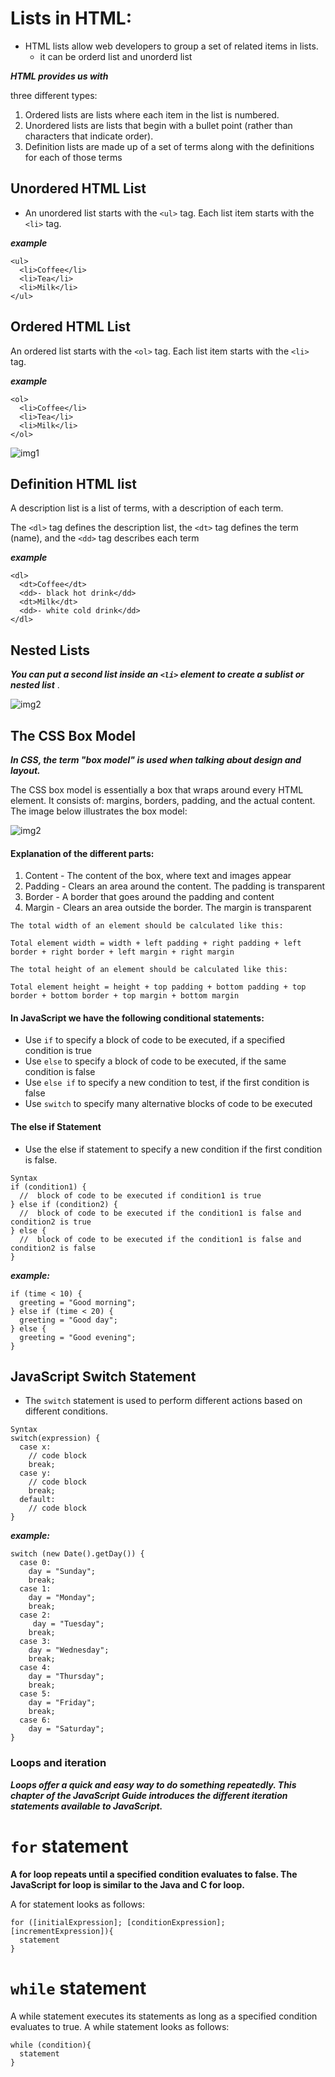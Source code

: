 # Lists in HTML:
  -  HTML lists allow web developers to group a set of related items in lists.
      - it can be orderd list and unorderd list

***HTML provides us with*** 

three different types:  
1. Ordered lists are lists where each item in the list is numbered.  
2.  Unordered lists are lists that begin with a bullet point (rather than characters that indicate order).  
3. Definition lists are made up of a set of terms along with the definitions for each of those terms


## Unordered HTML List
  - An unordered list starts with the ```<ul>``` tag. Each list item starts with the ```<li>``` tag.

***example***
```
<ul>
  <li>Coffee</li>
  <li>Tea</li>
  <li>Milk</li>
</ul>
```

## Ordered HTML List
An ordered list starts with the ```<ol>``` tag. Each list item starts with the ```<li>``` tag.

***example***
```
<ol>
  <li>Coffee</li>
  <li>Tea</li>
  <li>Milk</li>
</ol>
```

![img1](https://1.bp.blogspot.com/-jkZpsCmoUfU/WAq_KAf-Z-I/AAAAAAAAAKo/w0ORkPtoQNgHsQoXZKOcxpiVAqGD0YXMACLcB/s1600/Screen%2BShot%2B035.JPG)

## Definition HTML list

A description list is a list of terms, with a description of each term.

The ```<dl>``` tag defines the description list, the ```<dt>``` tag defines the term (name), and the ```<dd>``` tag describes each term

***example***
```
<dl>
  <dt>Coffee</dt>
  <dd>- black hot drink</dd>
  <dt>Milk</dt>
  <dd>- white cold drink</dd>
</dl>
```

## Nested Lists
***You can put a second list inside an ```<li>``` element to create a sublist or nested list*** .


![img2](https://i.stack.imgur.com/bjuI6.png)


## The CSS Box Model
***In CSS, the term "box model" is used when talking about design and layout.***

The CSS box model is essentially a box that wraps around every HTML element. It consists of: margins, borders, padding, and the actual content. The image below illustrates the box model:

![img2](https://th.bing.com/th/id/R.12876a3bab347d0d07b4384ca35ecb83?rik=iRG1Bd7H7oxX1w&pid=ImgRaw)

#### Explanation of the different parts:

1. Content - The content of the box, where text and images appear
2. Padding - Clears an area around the content. The padding is transparent
3. Border - A border that goes around the padding and content
4. Margin - Clears an area outside the border. The margin is transparent

```
The total width of an element should be calculated like this:

Total element width = width + left padding + right padding + left border + right border + left margin + right margin

The total height of an element should be calculated like this:

Total element height = height + top padding + bottom padding + top border + bottom border + top margin + bottom margin
```

#### In JavaScript we have the following conditional statements:

- Use ```if``` to specify a block of code to be executed, if a specified condition is true  
- Use ```else``` to specify a block of code to be executed, if the same condition is false  
- Use ```else if``` to specify a new condition to test, if the first condition is false  
- Use ```switch``` to specify many alternative blocks of code to be executed  


#### The else if Statement
   - Use the else if statement to specify a new condition if the first condition is false.

```
Syntax
if (condition1) {
  //  block of code to be executed if condition1 is true
} else if (condition2) {
  //  block of code to be executed if the condition1 is false and condition2 is true
} else {
  //  block of code to be executed if the condition1 is false and condition2 is false
}
```

***example:***
```
if (time < 10) {
  greeting = "Good morning";
} else if (time < 20) {
  greeting = "Good day";
} else {
  greeting = "Good evening";
}
```


## JavaScript Switch Statement
  - The ```switch``` statement is used to perform different actions based on different conditions.

```
Syntax
switch(expression) {
  case x:
    // code block
    break;
  case y:
    // code block
    break;
  default:
    // code block
}
```

***example:***

```
switch (new Date().getDay()) {
  case 0:
    day = "Sunday";
    break;
  case 1:
    day = "Monday";
    break;
  case 2:
     day = "Tuesday";
    break;
  case 3:
    day = "Wednesday";
    break;
  case 4:
    day = "Thursday";
    break;
  case 5:
    day = "Friday";
    break;
  case 6:
    day = "Saturday";
}
```


### Loops and iteration

***Loops offer a quick and easy way to do something repeatedly. This chapter of the JavaScript Guide introduces the different iteration statements available to JavaScript.***

# ```for``` statement
**A for loop repeats until a specified condition evaluates to false. The JavaScript for loop is similar to the Java and C for loop.**

A for statement looks as follows:

```
for ([initialExpression]; [conditionExpression]; [incrementExpression]){
  statement
}
```

# ```while```  statement
A while statement executes its statements as long as a specified condition evaluates to true. A while statement looks as follows:


```
while (condition){
  statement
}

```
